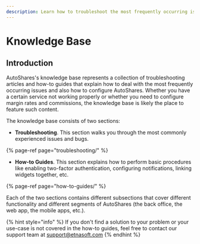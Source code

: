 ```yaml
---
description: Learn how to troubleshoot the most frequently occurring issues in AutoShares
---
```


# Knowledge Base

## Introduction

AutoShares's knowledge base represents a collection of troubleshooting articles and how-to guides that explain how to deal with the most frequently occurring issues and also how to configure AutoShares. Whether you have a certain service not working properly or whether you need to configure margin rates and commissions, the knowledge base is likely the place to feature such content.

The knowledge base consists of two sections:

* **Troubleshooting**. This section walks you through the most commonly experienced issues and bugs.

{% page-ref page="troubleshooting/" %}

* **How-to Guides**. This section explains how to perform basic procedures like enabling two-factor authentication, configuring notifications, linking widgets together, etc.

{% page-ref page="how-to-guides/" %}

Each of the two sections contains different subsections that cover different functionality and different segments of AutoShares \(the back office, the web app, the mobile apps, etc.\).

{% hint style="info" %}
If you don't find a solution to your problem or your use-case is not covered in the how-to guides, feel free to contact our support team at support@etnasoft.com
{% endhint %}

